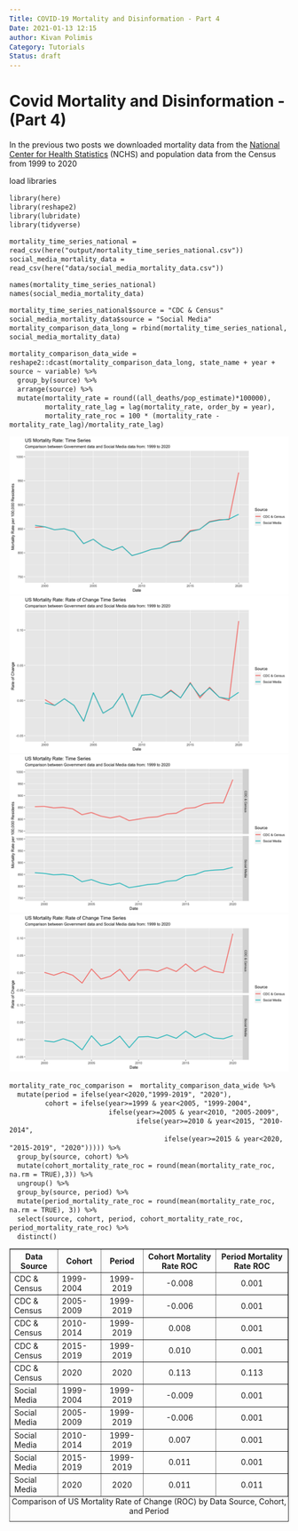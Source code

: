```yaml
---
Title: COVID-19 Mortality and Disinformation - Part 4
Date: 2021-01-13 12:15
author: Kivan Polimis
Category: Tutorials
Status: draft
---
```


# Covid Mortality and Disinformation - (Part 4)

In the previous two posts we downloaded mortality data from the [National Center for Health Statistics](https://www.cdc.gov/nchs/about/50th_anniversary.htm) (NCHS) and population data from the Census from 1999 to 2020

load libraries
``` {.r}
library(here)
library(reshape2)
library(lubridate)
library(tidyverse)
```

``` {.r}
mortality_time_series_national = read_csv(here("output/mortality_time_series_national.csv"))
social_media_mortality_data = read_csv(here("data/social_media_mortality_data.csv"))
```

``` {.r}
names(mortality_time_series_national)
names(social_media_mortality_data)
```

``` {.r}
mortality_time_series_national$source = "CDC & Census"
social_media_mortality_data$source = "Social Media"
mortality_comparison_data_long = rbind(mortality_time_series_national, social_media_mortality_data)
```

``` {.r}
mortality_comparison_data_wide = reshape2::dcast(mortality_comparison_data_long, state_name + year + source ~ variable) %>%
  group_by(source) %>%
  arrange(source) %>%
  mutate(mortality_rate = round((all_deaths/pop_estimate)*100000),
         mortality_rate_lag = lag(mortality_rate, order_by = year),
         mortality_rate_roc = 100 * (mortality_rate - mortality_rate_lag)/mortality_rate_lag)
```

<div>
<img src="images/us_mortality_rate_plot.png" alt="Rate of Change: US Mortality Rate Change from 1999 to 2020">
</div>

<div>
<img src="images/us_mortality_rate_roc_plot.png" alt="Rate of Change: US Mortality Rate Change from 1999 to 2020">
</div>

<div>
<img src="images/us_mortality_rate_facet_plot.png" alt="US Mortality Rate per 100,000 from 1999 to 2020 (Dual Plots)">
</div>

<div>
<img src="images/us_mortality_rate_roc_facet_plot.png" alt="Rate of Change: US Mortality Rate of Change from 1999 to 2020 (Dual Plots)">
</div>

```{.r}
mortality_rate_roc_comparison =  mortality_comparison_data_wide %>%
  mutate(period = ifelse(year<2020,"1999-2019", "2020"),
         cohort = ifelse(year>=1999 & year<2005, "1999-2004",
                         ifelse(year>=2005 & year<2010, "2005-2009",
                                ifelse(year>=2010 & year<2015, "2010-2014",
                                       ifelse(year>=2015 & year<2020, "2015-2019", "2020"))))) %>%
  group_by(source, cohort) %>%
  mutate(cohort_mortality_rate_roc = round(mean(mortality_rate_roc, na.rm = TRUE),3)) %>%
  ungroup() %>%
  group_by(source, period) %>%
  mutate(period_mortality_rate_roc = round(mean(mortality_rate_roc, na.rm = TRUE), 3)) %>%
  select(source, cohort, period, cohort_mortality_rate_roc, period_mortality_rate_roc) %>%
  distinct()
```

<!-- Thu Jan 14 19:53:55 2021 -->
<table border=1>
<caption align="bottom"> Comparison of US Mortality Rate of Change (ROC) by Data Source, Cohort, and Period </caption>
<tr> <th> Data Source </th> <th> Cohort </th> <th> Period </th> <th> Cohort Mortality Rate ROC </th> <th> Period Mortality Rate ROC </th>  </tr>
  <tr> <td> CDC &amp; Census </td> <td> 1999-2004 </td> <td align="center"> 1999-2019 </td> <td align="center"> -0.008 </td> <td align="center"> 0.001 </td> </tr>
  <tr> <td> CDC &amp; Census </td> <td> 2005-2009 </td> <td align="center"> 1999-2019 </td> <td align="center"> -0.006 </td> <td align="center"> 0.001 </td> </tr>
  <tr> <td> CDC &amp; Census </td> <td> 2010-2014 </td> <td align="center"> 1999-2019 </td> <td align="center"> 0.008 </td> <td align="center"> 0.001 </td> </tr>
  <tr> <td> CDC &amp; Census </td> <td> 2015-2019 </td> <td align="center"> 1999-2019 </td> <td align="center"> 0.010 </td> <td align="center"> 0.001 </td> </tr>
  <tr> <td> CDC &amp; Census </td> <td> 2020 </td> <td align="center"> 2020 </td> <td align="center"> 0.113 </td> <td align="center"> 0.113 </td> </tr>
  <tr> <td> Social Media </td> <td> 1999-2004 </td> <td align="center"> 1999-2019 </td> <td align="center"> -0.009 </td> <td align="center"> 0.001 </td> </tr>
  <tr> <td> Social Media </td> <td> 2005-2009 </td> <td align="center"> 1999-2019 </td> <td align="center"> -0.006 </td> <td align="center"> 0.001 </td> </tr>
  <tr> <td> Social Media </td> <td> 2010-2014 </td> <td align="center"> 1999-2019 </td> <td align="center"> 0.007 </td> <td align="center"> 0.001 </td> </tr>
  <tr> <td> Social Media </td> <td> 2015-2019 </td> <td align="center"> 1999-2019 </td> <td align="center"> 0.011 </td> <td align="center"> 0.001 </td> </tr>
  <tr> <td> Social Media </td> <td> 2020 </td> <td align="center"> 2020 </td> <td align="center"> 0.011 </td> <td align="center"> 0.011 </td> </tr>
</table>
